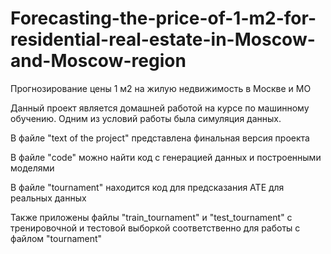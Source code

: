 # Forecasting-the-price-of-1-m2-for-residential-real-estate-in-Moscow-and-Moscow-region
Прогнозирование цены 1 м2 на жилую недвижимость в Москве и МО

Данный проект является домашней работой на курсе по машинному обучению. Одним из условий работы была симуляция данных.

В файле "text of the project" представлена финальная версия проекта

В файле "code" можно найти код с генерацией данных и построенными моделями

В файле "tournament" находится код для предсказания ATE для реальных данных

Также приложены файлы "train_tournament" и "test_tournament" с тренировочной и тестовой выборкой соответственно для работы с файлом "tournament"
